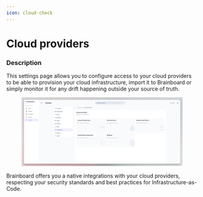 ```yaml
---
icon: cloud-check
---
```


# Cloud providers

### Description

This settings page allows you to configure access to your cloud providers to be able to provision your cloud infrastructure, import it to Brainboard or simply monitor it for any drift happening outside your source of truth.

<figure><img src="../../../.gitbook/assets/CleanShot 2025-04-11 at 18.24.26@2x.png" alt=""><figcaption></figcaption></figure>

Brainboard offers you a native integrations with your cloud providers, respecting your security standards and best practices for Infrastructure-as-Code.
